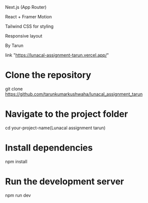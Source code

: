 Next.js (App Router)

React + Framer Motion

Tailwind CSS for styling

Responsive layout

By Tarun

link "https://lunacal-assignment-tarun.vercel.app/"

# Clone the repository
git clone https://github.com/tarunkumarkushwaha/lunacal_assignment_tarun

# Navigate to the project folder
cd your-project-name(Lunacal assignment tarun)

# Install dependencies
npm install

# Run the development server
npm run dev

